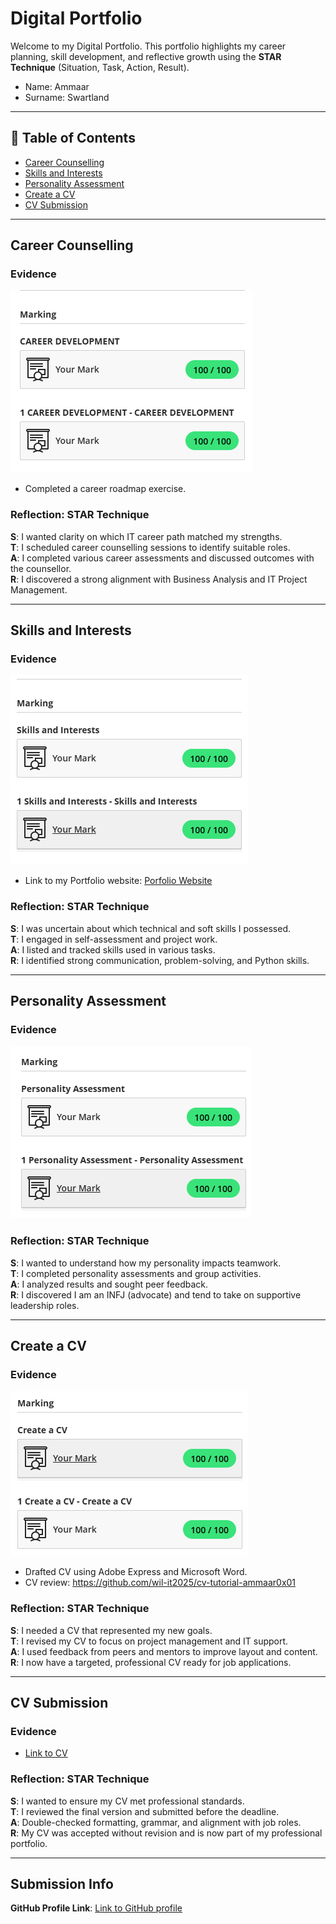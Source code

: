 
# Digital Portfolio 

Welcome to my Digital Portfolio. 
This portfolio highlights my career planning, skill development, and reflective growth using the **STAR Technique** (Situation, Task, Action, Result).
- Name:      Ammaar 
- Surname:   Swartland 
---

## 📌 Table of Contents
- [Career Counselling](https://github.com/ammaar0x01/_temp/edit/main/Digital_Portfolio.md#L2C25-L2C48)
- [Skills and Interests](#skills-and-interests)
- [Personality Assessment](#personality-assessment)
- [Create a CV](#create-a-cv)
- [CV Submission](#cv-submission)
---

## Career Counselling

### Evidence
![](./career.png)
- Completed a career roadmap exercise.

### Reflection: STAR Technique
**S**: I wanted clarity on which IT career path matched my strengths.  
**T**: I scheduled career counselling sessions to identify suitable roles.  
**A**: I completed various career assessments and discussed outcomes with the counsellor.  
**R**: I discovered a strong alignment with Business Analysis and IT Project Management.

---

## Skills and Interests

### Evidence
![](./skills.png)
- Link to my Portfolio website: <a href="https://ammaar0x01.netlify.app">Porfolio Website</a> 

### Reflection: STAR Technique
**S**: I was uncertain about which technical and soft skills I possessed.  
**T**: I engaged in self-assessment and project work.  
**A**: I listed and tracked skills used in various tasks.  
**R**: I identified strong communication, problem-solving, and Python skills.

---

## Personality Assessment

### Evidence
![](./personality.png)

### Reflection: STAR Technique
**S**: I wanted to understand how my personality impacts teamwork.  
**T**: I completed personality assessments and group activities.  
**A**: I analyzed results and sought peer feedback.  
**R**: I discovered I am an INFJ (advocate) and tend to take on supportive leadership roles.

---

## Create a CV

### Evidence
![](./cv.png)
- Drafted CV using Adobe Express and Microsoft Word.
- CV review: https://github.com/wil-it2025/cv-tutorial-ammaar0x01

### Reflection: STAR Technique
**S**: I needed a CV that represented my new goals.  
**T**: I revised my CV to focus on project management and IT support.  
**A**: I used feedback from peers and mentors to improve layout and content.  
**R**: I now have a targeted, professional CV ready for job applications.

---

## CV Submission

### Evidence
- [Link to CV](cv-2025-feb.pdf)

### Reflection: STAR Technique
**S**: I wanted to ensure my CV met professional standards.  
**T**: I reviewed the final version and submitted before the deadline.  
**A**: Double-checked formatting, grammar, and alignment with job roles.  
**R**: My CV was accepted without revision and is now part of my professional portfolio.

---

## Submission Info

**GitHub Profile Link**: [Link to GitHub profile](https://github.com/ammaar0x01/)  
